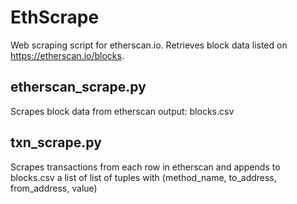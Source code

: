 # EthScrape
Web scraping script for etherscan.io. Retrieves block data listed on https://etherscan.io/blocks.

## etherscan_scrape.py
Scrapes block data from etherscan
output: blocks.csv

## txn_scrape.py
Scrapes transactions from each row in etherscan and appends to blocks.csv a list of list of tuples with (method_name, to_address, from_address, value)
